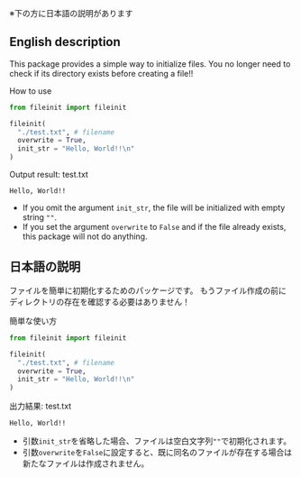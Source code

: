 ※下の方に日本語の説明があります

## English description
This package provides a simple way to initialize files.
You no longer need to check if its directory exists before creating a file!!

How to use

```python
from fileinit import fileinit

fileinit(
  "./test.txt", # filename
  overwrite = True,
  init_str = "Hello, World!!\n"
)
```

Output result: test.txt
```
Hello, World!!

```

- If you omit the argument `init_str`, the file will be initialized with empty string `""`.
- If you set the argument `overwrite` to `False` and if the file already exists, this package will not do anything.

## 日本語の説明
ファイルを簡単に初期化するためのパッケージです。
もうファイル作成の前にディレクトリの存在を確認する必要はありません！

簡単な使い方
```python
from fileinit import fileinit

fileinit(
  "./test.txt", # filename
  overwrite = True,
  init_str = "Hello, World!!\n"
)
```

出力結果: test.txt
```
Hello, World!!

```

- 引数`init_str`を省略した場合、ファイルは空白文字列`""`で初期化されます。
- 引数`overwrite`を`False`に設定すると、既に同名のファイルが存在する場合は新たなファイルは作成されません。